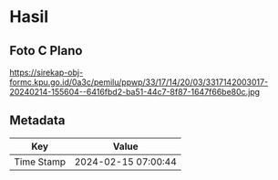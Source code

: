 # Hasil

## Foto C Plano

https://sirekap-obj-formc.kpu.go.id/0a3c/pemilu/ppwp/33/17/14/20/03/3317142003017-20240214-155604--6416fbd2-ba51-44c7-8f87-1647f66be80c.jpg


## Metadata

| Key        | Value               |
| ---------- | ------------------- |
| Time Stamp | 2024-02-15 07:00:44 |



